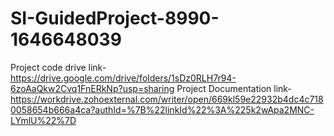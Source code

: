 # SI-GuidedProject-8990-1646648039
Project code drive link-https://drive.google.com/drive/folders/1sDz0RLH7r94-6zoAaQkw2Cvq1FnERkNp?usp=sharing
Project Documentation link-https://workdrive.zohoexternal.com/writer/open/669kl59e22932b4dc4c7180058654b666a4ca?authId=%7B%22linkId%22%3A%225k2wApa2MNC-LYmlU%22%7D
